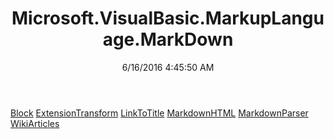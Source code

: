 ﻿---
title: Microsoft.VisualBasic.MarkupLanguage.MarkDown
date: 6/16/2016 4:45:50 AM
---

[Block](T-Microsoft.VisualBasic.MarkupLanguage.MarkDown.Block.html)
[ExtensionTransform](T-Microsoft.VisualBasic.MarkupLanguage.MarkDown.ExtensionTransform.html)
[LinkToTitle](T-Microsoft.VisualBasic.MarkupLanguage.MarkDown.LinkToTitle.html)
[MarkdownHTML](T-Microsoft.VisualBasic.MarkupLanguage.MarkDown.MarkdownHTML.html)
[MarkdownParser](T-Microsoft.VisualBasic.MarkupLanguage.MarkDown.MarkdownParser.html)
[WikiArticles](T-Microsoft.VisualBasic.MarkupLanguage.MarkDown.WikiArticles.html)
